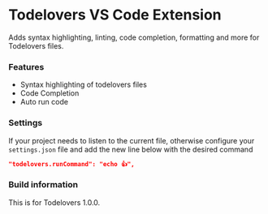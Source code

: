 # Todelovers VS Code Extension
Adds syntax highlighting, linting, code completion, formatting and more for Todelovers files.

### Features
- Syntax highlighting of todelovers files
- Code Completion
- Auto run code

### Settings
If your project needs to listen to the current file, otherwise configure your `settings.json` file and add the new line below with the desired command

```json
"todelovers.runCommand": "echo 👍",
```

### Build information
This is for Todelovers 1.0.0.